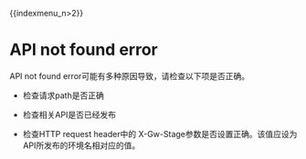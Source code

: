 {{indexmenu_n>2}}

# API not found error

API not found error可能有多种原因导致，请检查以下项是否正确。    




* 检查请求path是否正确  



* 检查相关API是否已经发布



* 检查HTTP request header中的 X-Gw-Stage参数是否设置正确。该值应设为API所发布的环境名相对应的值。

